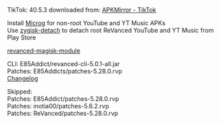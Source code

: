 TikTok: 40.5.3
downloaded from: [APKMirror - TikTok](https://tiktok.en.uptodown.com/android/download/1087244770)  

Install [Microg](https://github.com/ReVanced/GmsCore/releases) for non-root YouTube and YT Music APKs  
Use [zygisk-detach](https://github.com/j-hc/zygisk-detach) to detach root ReVanced YouTube and YT Music from Play Store  

[revanced-magisk-module](https://github.com/E85Addict/revanced-magisk-module)
  
CLI: E85Addict/revanced-cli-5.0.1-all.jar  
Patches: E85Addicts/patches-5.28.0.rvp  
[Changelog](https://github.com/E85Addicts/revanced-patches/releases/tag/v5.28.0)  

Skipped:  
Patches: E85Addict/patches-5.28.0.rvp  
Patches: inotia00/patches-5.6.2.rvp          
Patches: ReVanced/patches-5.28.0.rvp    
